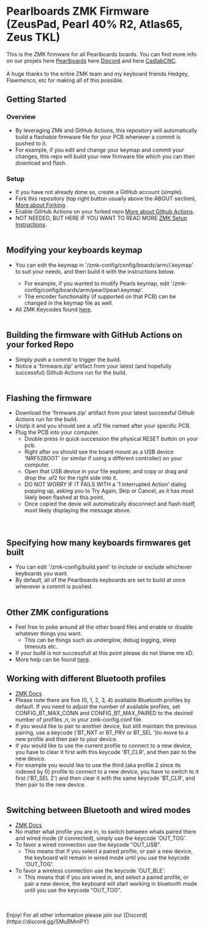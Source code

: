 # Pearlboards ZMK Firmware (ZeusPad, Pearl 40% R2, Atlas65, Zeus TKL)

This is the ZMK firmware for all Pearlboards boards.
You can find more info on our projets here [Pearlboards](https://pearlboards.net/) here [Discord](https://discord.gg/SMuBMmPY) and here [CadlabCNC](https://cadlabcnc.com).
  <br>
  <br>
A huge thanks to the entire ZMK team and my keyboard friends Hedgey, Flawmenco, etc for making all of this possible.
## Getting Started
### Overview
- By leveraging ZMk and GitHub Actions, this repository will automatically build a flashable firmware file for your PCB whenever a commit is pushed to it.
- For example, if you edit and change your keymap and commit your changes, this repo will build your new firmware file which you can then download and flash.
### Setup
- If you have not already done so, create a GitHub account (simple).
- Fork this repository (top right button usually above the ABOUT section), [More about Forking](https://github.com/orgs/community/discussions/35849).
- Enable GitHub Actions on your forked repo [More about Github Actions](https://docs.github.com/en/repositories/managing-your-repositorys-settings-and-features/enabling-features-for-your-repository/managing-github-actions-settings-for-a-repository).
- NOT NEEDED, BUT HERE IF YOU WANT TO READ MORE [ZMK Setup Instructions](https://zmk.dev/docs/user-setup#summary).
  <br>
  <br>
## Modifying your keyboards keymap
- You can edit the keymap in '/zmk-config/config/boards/arm/<keyboard>/<keyboard>.keymap' to suit your needs, and then build it with the instructions below.
    - For example, if you wanted to modify Pearls keymap, edit '/zmk-config/config/boards/arm/pearl/pearl.keymap'.
    - The encoder functionality (if supported on that PCB) can be changed in the keymap file as well.
- All ZMK Keycodes found [here](https://zmk.dev/docs/codes).
  <br>
  <br>
## Building the firmware with GitHub Actions on your forked Repo
- Simply push a commit to trigger the build.
- Notice a 'firmware.zip' artifact from your latest (and hopefully successful) Github Actions run for the build.
  <br>
  <br>
## Flashing the firmware
- Download the 'firmware.zip' artifact from your latest successful Github Actions run for the build.
- Unzip it and you should see a .uf2 file named after your specific PCB.
- Plug the PCB into your computer.
    - Double press in quick succession the physical RESET button on your pcb.
    - Right after ou should see the board mount as a USB device 'NRF52BOOT' (or similar if using a different controller) on your computer.
    - Open that USB device in your file explorer, and copy or drag and drop the .uf2 for the right side into it.
    - DO NOT WORRY IF IT FAILS WITH a '1 Interrupted Action' dialog popping up, asking you to Try Again, Skip or Cancel, as it has most likely been flashed at this point.
    - Once copied the devie will automatically disconnect and flash itself, most likely displaying the message above.
  <br>
  <br>
## Specifying how many keyboards firmwares get built
- You can edit '/zmk-config/build.yaml' to include or exclude whichever keyboards you want.
- By default, all of the Pearlboards keyboards are set to build at once whenever a commit is pushed.
  <br>
  <br>
## Other ZMK configurations
- Feel free to poke around all the other board files and enable or disable whatever things you want.
    - This can be things such as underglow, debug logging, sleep timeouts etc..
 - If your build is not successfull at this point please do not blame me xD.
 - More help can be found [here](https://discord.gg/jFzBGF6u5Q).
  
## Working with different Bluetooth profiles
- [ZMK Docs](https://zmk.dev/docs/behaviors/bluetooth)
- Please note there are five (0, 1, 2, 3, 4) available Bluetooth profiles by default. If you need to adjust the number of available profiles, set CONFIG_BT_MAX_CONN and CONFIG_BT_MAX_PAIRED to the desired number of profiles ,n, in your zmk-config.conf file.
- If you would like to pair to another device, but still maintain the previous pairing, use a keycode ('BT_NXT or BT_PRV or BT_SEL <number>')to move to a new profile and then pair to your device.
- If you would like to use the current profile to connect to a new device, you have to clear it first with this keycode 'BT_CLR', and then pair to the new device.
- For example you would like to use the third (aka profile 2 since its indexed by 0) profile to connect to a new device, you have to switch to it first ('BT_SEL 2') and then clear it with the same keycode 'BT_CLR', and then pair to the new device.
  <br>
  <br>
## Switching between Bluetooth and wired modes
- [ZMK Docs](https://zmk.dev/docs/behaviors/outputs)
- No matter what profile you are in, to switch between whats paired there and wired mode (if connected), simply use the keycode 'OUT_TOG'.
- To favor a wired connection use the keycode "OUT_USB".
    - This means that if you select a paired profile, or pair a new device, the keyboard will remain in wired mode until you use the keycode 'OUT_TOG'.
- To favor a wireless connection use the keycode 'OUT_BLE'.
    - This means that if you are wired in, and select a paired profile, or pair a new device, the keyboard will start working in bluetooth mode until you use the keycode "OUT_TOG".
<br>
<br>
  Enjoy! For all other information please join our [Discord](https://discord.gg/SMuBMmPY)
